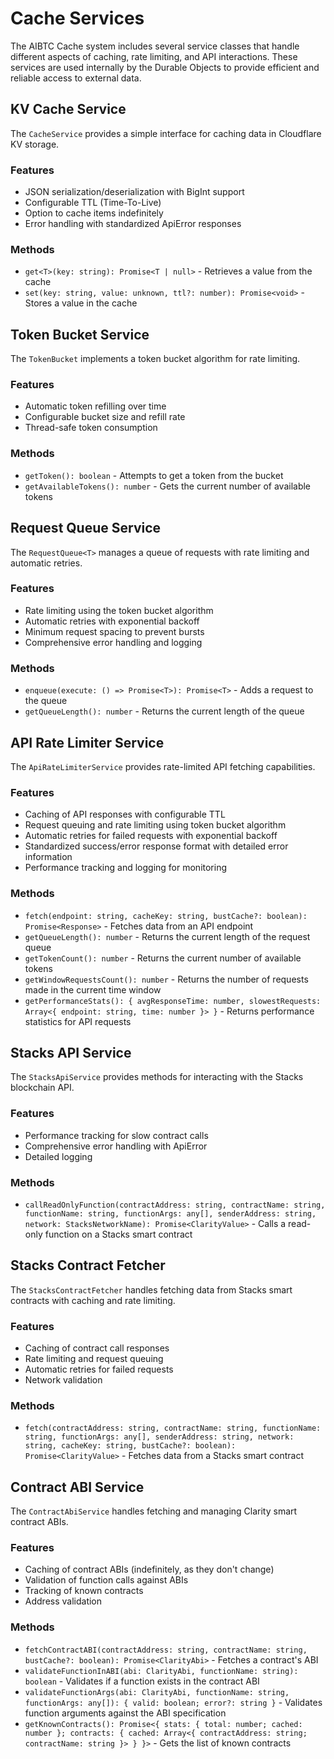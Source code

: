 # Cache Services

The AIBTC Cache system includes several service classes that handle different aspects of caching, rate limiting, and API interactions. These services are used internally by the Durable Objects to provide efficient and reliable access to external data.

## KV Cache Service

The `CacheService` provides a simple interface for caching data in Cloudflare KV storage.

### Features

- JSON serialization/deserialization with BigInt support
- Configurable TTL (Time-To-Live)
- Option to cache items indefinitely
- Error handling with standardized ApiError responses

### Methods

- `get<T>(key: string): Promise<T | null>` - Retrieves a value from the cache
- `set(key: string, value: unknown, ttl?: number): Promise<void>` - Stores a value in the cache

## Token Bucket Service

The `TokenBucket` implements a token bucket algorithm for rate limiting.

### Features

- Automatic token refilling over time
- Configurable bucket size and refill rate
- Thread-safe token consumption

### Methods

- `getToken(): boolean` - Attempts to get a token from the bucket
- `getAvailableTokens(): number` - Gets the current number of available tokens

## Request Queue Service

The `RequestQueue<T>` manages a queue of requests with rate limiting and automatic retries.

### Features

- Rate limiting using the token bucket algorithm
- Automatic retries with exponential backoff
- Minimum request spacing to prevent bursts
- Comprehensive error handling and logging

### Methods

- `enqueue(execute: () => Promise<T>): Promise<T>` - Adds a request to the queue
- `getQueueLength(): number` - Returns the current length of the queue

## API Rate Limiter Service

The `ApiRateLimiterService` provides rate-limited API fetching capabilities.

### Features

- Caching of API responses with configurable TTL
- Request queuing and rate limiting using token bucket algorithm
- Automatic retries for failed requests with exponential backoff
- Standardized success/error response format with detailed error information
- Performance tracking and logging for monitoring

### Methods

- `fetch(endpoint: string, cacheKey: string, bustCache?: boolean): Promise<Response>` - Fetches data from an API endpoint
- `getQueueLength(): number` - Returns the current length of the request queue
- `getTokenCount(): number` - Returns the current number of available tokens
- `getWindowRequestsCount(): number` - Returns the number of requests made in the current time window
- `getPerformanceStats(): { avgResponseTime: number, slowestRequests: Array<{ endpoint: string, time: number }> }` - Returns performance statistics for API requests

## Stacks API Service

The `StacksApiService` provides methods for interacting with the Stacks blockchain API.

### Features

- Performance tracking for slow contract calls
- Comprehensive error handling with ApiError
- Detailed logging

### Methods

- `callReadOnlyFunction(contractAddress: string, contractName: string, functionName: string, functionArgs: any[], senderAddress: string, network: StacksNetworkName): Promise<ClarityValue>` - Calls a read-only function on a Stacks smart contract

## Stacks Contract Fetcher

The `StacksContractFetcher` handles fetching data from Stacks smart contracts with caching and rate limiting.

### Features

- Caching of contract call responses
- Rate limiting and request queuing
- Automatic retries for failed requests
- Network validation

### Methods

- `fetch(contractAddress: string, contractName: string, functionName: string, functionArgs: any[], senderAddress: string, network: string, cacheKey: string, bustCache?: boolean): Promise<ClarityValue>` - Fetches data from a Stacks smart contract

## Contract ABI Service

The `ContractAbiService` handles fetching and managing Clarity smart contract ABIs.

### Features

- Caching of contract ABIs (indefinitely, as they don't change)
- Validation of function calls against ABIs
- Tracking of known contracts
- Address validation

### Methods

- `fetchContractABI(contractAddress: string, contractName: string, bustCache?: boolean): Promise<ClarityAbi>` - Fetches a contract's ABI
- `validateFunctionInABI(abi: ClarityAbi, functionName: string): boolean` - Validates if a function exists in the contract ABI
- `validateFunctionArgs(abi: ClarityAbi, functionName: string, functionArgs: any[]): { valid: boolean; error?: string }` - Validates function arguments against the ABI specification
- `getKnownContracts(): Promise<{ stats: { total: number; cached: number }; contracts: { cached: Array<{ contractAddress: string; contractName: string }> } }>` - Gets the list of known contracts
